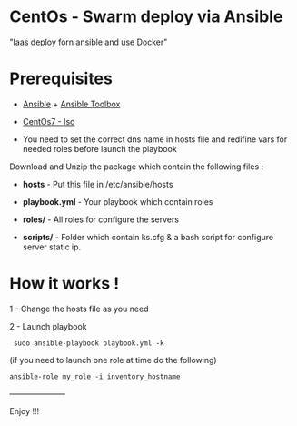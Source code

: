 # CentOs - Swarm deploy via Ansible 

"Iaas deploy forn ansible and use Docker"

 # Prerequisites 
    
* [Ansible](http://docs.ansible.com/ansible/latest/installation_guide/intro_installation.html) + [Ansible Toolbox](https://github.com/larsks/ansible-toolbox)
    
* [CentOs7 - Iso](http://isoredirect.centos.org/centos/7/isos/x86_64/CentOS-7-x86_64-Minimal-1708.iso)

* You need to set the correct dns name in hosts file and redifine vars for needed roles before launch the playbook

Download and Unzip the package which contain the following files :

* **hosts** - Put this file in /etc/ansible/hosts

* **playbook.yml** - Your playbook which contain roles

* **roles/** - All roles for configure the servers

* **scripts/** - Folder which contain ks.cfg & a bash script for configure server static ip.

# How it works ! 

1 - Change the hosts file as you need

2 -  Launch playbook

     sudo ansible-playbook playbook.yml -k

(if you need to launch one role at time do the following) 

    ansible-role my_role -i inventory_hostname

———————

Enjoy !!!

